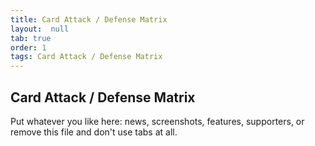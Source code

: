 ```yaml
---
title: Card Attack / Defense Matrix
layout:  null
tab: true
order: 1
tags: Card Attack / Defense Matrix
---
```


## Card Attack / Defense Matrix

Put whatever you like here: news, screenshots, features, supporters, or remove this file and don't use tabs at all.


